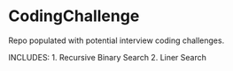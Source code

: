 # CodingChallenge
Repo populated with potential interview coding challenges. 

INCLUDES: 
    1. Recursive Binary Search 
    2. Liner Search 
